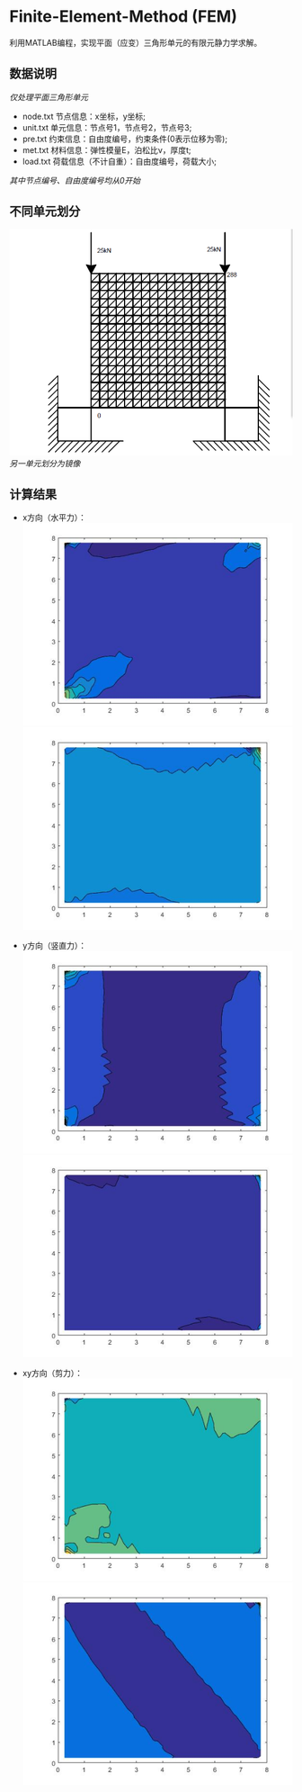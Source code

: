 # Finite-Element-Method (FEM)

利用MATLAB编程，实现平面（应变）三角形单元的有限元静力学求解。  

## 数据说明
*仅处理平面三角形单元*  

* node.txt  节点信息：x坐标，y坐标;  
* unit.txt  单元信息：节点号1，节点号2，节点号3;  
* pre.txt  约束信息：自由度编号，约束条件(0表示位移为零);  
* met.txt  材料信息：弹性模量E，泊松比ν，厚度t;  
* load.txt  荷载信息（不计自重）：自由度编号，荷载大小;  

*其中节点编号、自由度编号均从0开始*  

## 不同单元划分

![image](https://github.com/Ron-Wang/FEM-Matlab/blob/master/FEM/2-5/2-5.png)  
*另一单元划分为镜像*  

## 计算结果 </br>
* x方向（水平力）：  
![image](https://github.com/Ron-Wang/FEM-Matlab/blob/master/FEM/data/2-5x.jpg)  
![image](https://github.com/Ron-Wang/FEM-Matlab/blob/master/FEM/data/2-5x1.jpg)  

* y方向（竖直力）：  
![image](https://github.com/Ron-Wang/FEM-Matlab/blob/master/FEM/data/2-5y.jpg)  
![image](https://github.com/Ron-Wang/FEM-Matlab/blob/master/FEM/data/2-5y1.jpg)  

* xy方向（剪力）：  
![image](https://github.com/Ron-Wang/FEM-Matlab/blob/master/FEM/data/2-5xy.jpg)  
![image](https://github.com/Ron-Wang/FEM-Matlab/blob/master/FEM/data/2-5xy1.jpg)  

